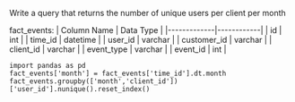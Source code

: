 Write a query that returns the number of unique users per client per month

fact_events:
| Column Name | Data Type  |
|-------------|------------|
| id          | int        |
| time_id     | datetime   |
| user_id     | varchar    |
| customer_id | varchar    |
| client_id   | varchar    |
| event_type  | varchar    |
| event_id    | int        |

```
import pandas as pd
fact_events['month'] = fact_events['time_id'].dt.month
fact_events.groupby(['month','client_id'])['user_id'].nunique().reset_index()
```
